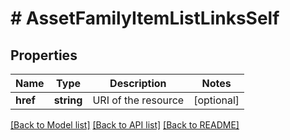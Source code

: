# # AssetFamilyItemListLinksSelf

## Properties

Name | Type | Description | Notes
------------ | ------------- | ------------- | -------------
**href** | **string** | URI of the resource | [optional]

[[Back to Model list]](../../README.md#models) [[Back to API list]](../../README.md#endpoints) [[Back to README]](../../README.md)
